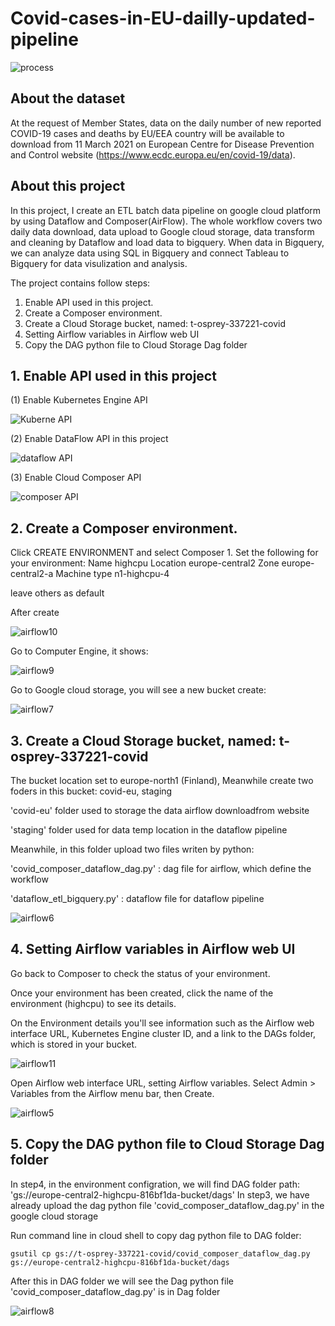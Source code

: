 # Covid-cases-in-EU-dailly-updated-pipeline

![process](https://user-images.githubusercontent.com/98153604/151380489-f4fe3d0c-ca49-4da3-8df6-dff6ad94c9da.png)

## About the dataset
At the request of Member States, data on the daily number of new reported COVID-19 cases and deaths by EU/EEA country will be available to download from 11 March 2021 on European Centre for Disease Prevention and Control website (https://www.ecdc.europa.eu/en/covid-19/data). 

## About this project

In this project, I create an ETL batch data pipeline on google cloud platform by using Dataflow and Composer(AirFlow). The whole workflow covers two daily data download, data upload to Google cloud storage, data transform and cleaning by Dataflow and load data to bigquery. When data in Bigquery, we can analyze data using SQL in Bigquery and connect Tableau to Bigquery for data visulization and analysis.

The project contains follow steps:

1. Enable API used in this project.
2. Create a Composer environment. 
3. Create a Cloud Storage bucket, named: t-osprey-337221-covid
4. Setting Airflow variables in Airflow web UI
5. Copy the DAG python file to Cloud Storage Dag folder

## 1. Enable API used in this project

(1) Enable Kubernetes Engine API 

![Kuberne API](https://user-images.githubusercontent.com/98153604/151383877-9e9cfc88-220c-4435-bf44-0e571f1290f4.JPG)

(2) Enable DataFlow API in this project

![dataflow API](https://user-images.githubusercontent.com/98153604/151384087-9136dd81-83fc-442e-b12c-a3137c8965ed.JPG)

(3) Enable Cloud Composer API

![composer API](https://user-images.githubusercontent.com/98153604/151384240-f0e80581-ce74-40b4-a7d8-2339e08fa4b5.JPG)

## 2. Create a Composer environment.
Click CREATE ENVIRONMENT and select Composer 1. Set the following for your environment:
    Name	highcpu
    Location	europe-central2
    Zone	europe-central2-a
    Machine type	n1-highcpu-4
    
 leave others as default
 
 After create
 
 ![airflow10](https://user-images.githubusercontent.com/98153604/151387252-1ac0672f-d8b0-4a9d-ba74-0817b7a51171.JPG)
 
 Go to Computer Engine, it shows:
 
 ![airflow9](https://user-images.githubusercontent.com/98153604/151387485-02ca1712-9dff-4b40-b1ed-67d7eec1fc1a.JPG)
 
 Go to Google cloud storage, you will see a new bucket create:
 
 ![airflow7](https://user-images.githubusercontent.com/98153604/151390976-13b9b3e4-3cd0-4647-bbb5-83e319241de0.JPG)

 ## 3. Create a Cloud Storage bucket, named: t-osprey-337221-covid
 
 The bucket location set to europe-north1 (Finland), Meanwhile create two foders in this bucket: covid-eu, staging
 
 'covid-eu' folder used to storage the data airflow downloadfrom website
 
 'staging' folder used for data temp location in the dataflow pipeline
 
 Meanwhile, in this folder upload two files writen by python:
 
 'covid_composer_dataflow_dag.py' : dag file for airflow, which define the workflow
 
 'dataflow_etl_bigquery.py' : dataflow file for dataflow pipeline
 
 ![airflow6](https://user-images.githubusercontent.com/98153604/151390395-96840b0d-ba58-4bb8-aab7-544d2f1bf6b0.JPG)
 
 ## 4. Setting Airflow variables in Airflow web UI
 
Go back to Composer to check the status of your environment.

Once your environment has been created, click the name of the environment (highcpu) to see its details.

On the Environment details you'll see information such as the Airflow web interface URL, Kubernetes Engine cluster ID, and a link to the DAGs folder, which is stored in your bucket.

![airflow11](https://user-images.githubusercontent.com/98153604/151392333-be81ef29-98c5-400a-9228-46921128f365.JPG)

Open Airflow web interface URL, setting Airflow variables. Select Admin > Variables from the Airflow menu bar, then Create.

![airflow5](https://user-images.githubusercontent.com/98153604/151392941-0a705cbf-f411-428c-aae4-b44f63bb9e2b.JPG)

## 5. Copy the DAG python file to Cloud Storage Dag folder

In step4, in the environment configration, we will find DAG folder path: 'gs://europe-central2-highcpu-816bf1da-bucket/dags'
In step3, we have already upload the dag python file 'covid_composer_dataflow_dag.py' in the google cloud storage

Run command line in cloud shell to copy dag python file to DAG folder:
    
    gsutil cp gs://t-osprey-337221-covid/covid_composer_dataflow_dag.py gs://europe-central2-highcpu-816bf1da-bucket/dags

After this in DAG folder we will see the Dag python file 'covid_composer_dataflow_dag.py' is in Dag folder

![airflow8](https://user-images.githubusercontent.com/98153604/151394951-0f9d11e4-6631-44e7-9144-a5d8cabbb35a.JPG)




 
 
 
 

 
 

 








